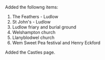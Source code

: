 Added the followng items:

1. The Feathers - Ludlow
2. St John's - Ludlow
3. Ludlow friary and burial ground
4. Welshampton church
5. Llanyblodwel church
6. Wem Sweet Pea festival and Henry Eckford

Added the Castles page.
 